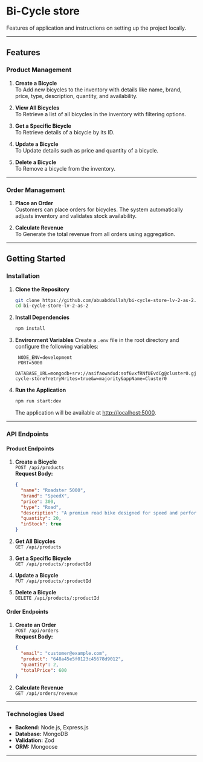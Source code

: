 # Bi-Cycle store

Features of application and instructions on setting up the project locally.

---

## Features

### Product Management

1. **Create a Bicycle**  
   To Add new bicycles to the inventory with details like name, brand, price, type, description, quantity, and availability.

2. **View All Bicycles**  
   To Retrieve a list of all bicycles in the inventory with filtering options.

3. **Get a Specific Bicycle**  
   To Retrieve details of a bicycle by its ID.

4. **Update a Bicycle**  
   To Update details such as price and quantity of a bicycle.

5. **Delete a Bicycle**  
   To Remove a bicycle from the inventory.

---

### Order Management

1. **Place an Order**  
   Customers can place orders for bicycles. The system automatically adjusts inventory and validates stock availability.

2. **Calculate Revenue**  
   To Generate the total revenue from all orders using aggregation.

---

## Getting Started

### Installation

1. **Clone the Repository**

   ```bash
   git clone https://github.com/abuabddullah/bi-cycle-store-lv-2-as-2.git
   cd bi-cycle-store-lv-2-as-2
   ```

2. **Install Dependencies**

   ```bash
   npm install
   ```

3. **Environment Variables**
   Create a `.env` file in the root directory and configure the following variables:

   ```env
    NODE_ENV=development
    PORT=5000
    DATABASE_URL=mongodb+srv://asifaowadud:sof6vxfRNfUEvdCg@cluster0.gjcwx8p.mongodb.net/bi-cycle-store?retryWrites=true&w=majority&appName=Cluster0
   ```

4. **Run the Application**

   ```bash
   npm run start:dev
   ```

   The application will be available at [http://localhost:5000](http://localhost:5000).

---

### API Endpoints

#### Product Endpoints

1. **Create a Bicycle**  
   `POST /api/products`  
   **Request Body:**

   ```json
   {
     "name": "Roadster 5000",
     "brand": "SpeedX",
     "price": 300,
     "type": "Road",
     "description": "A premium road bike designed for speed and performance.",
     "quantity": 20,
     "inStock": true
   }
   ```

2. **Get All Bicycles**  
   `GET /api/products`

3. **Get a Specific Bicycle**  
   `GET /api/products/:productId`

4. **Update a Bicycle**  
   `PUT /api/products/:productId`

5. **Delete a Bicycle**  
   `DELETE /api/products/:productId`

#### Order Endpoints

1. **Create an Order**  
   `POST /api/orders`  
   **Request Body:**

   ```json
   {
     "email": "customer@example.com",
     "product": "648a45e5f0123c45678d9012",
     "quantity": 2,
     "totalPrice": 600
   }
   ```

2. **Calculate Revenue**  
   `GET /api/orders/revenue`

---

### Technologies Used

- **Backend:** Node.js, Express.js
- **Database:** MongoDB
- **Validation:** Zod
- **ORM:** Mongoose

---
